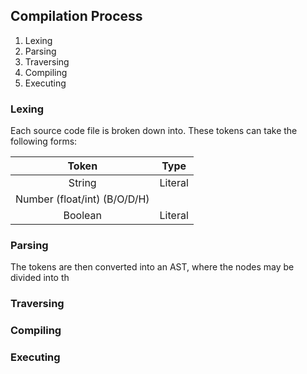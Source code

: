 ## Compilation Process

1. Lexing
2. Parsing
3. Traversing
4. Compiling
5. Executing

### Lexing

Each source code file is broken down into. These tokens can take the following forms:


| Token      | Type           |
| :----------: |:-------------:|
| String      | Literal |
| Number (float/int) (B/O/D/H) |
| Boolean | Literal |

### Parsing

The tokens are then converted into an AST, where the nodes may be divided into th

### Traversing

### Compiling

### Executing
